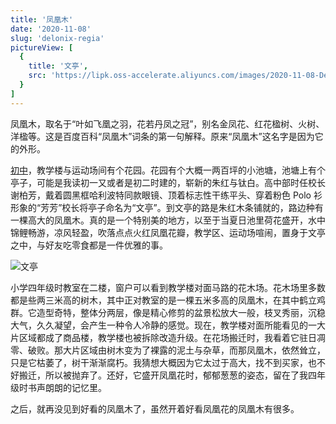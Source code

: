 ```yaml
---
title: '凤凰木'
date: '2020-11-08'
slug: 'delonix-regia'
pictureView: [
  {
    title: '文亭',
    src: 'https://lipk.oss-accelerate.aliyuncs.com/images/2020-11-08-Delonix-regia.jpg',
  }
]
---
```


凤凰木，取名于“叶如飞凰之羽，花若丹凤之冠”，别名金凤花、红花楹树、火树、洋楹等。这是百度百科“凤凰木”词条的第一句解释。原来“凤凰木”这名字是因为它的外形。

[初中](http://zsdsgz.com/)，教学楼与运动场间有个花园。花园有个大概一两百坪的小池塘，池塘上有个亭子，可能是我读初一又或者是初二时建的，崭新的朱红与钛白。高中部时任校长谢柏芳，戴着圆黑框哈利波特同款眼镜、顶着标志性干练平头、穿着粉色 Polo 衫形象的“芳芳”校长将亭子命名为“文亭”。到文亭的路是朱红木条铺就的，路边种有一棵高大的凤凰木。真的是一个特别美的地方，以至于当夏日池里荷花盛开，水中锦鲤畅游，凉风轻盈，吹落点点火红凤凰花瓣，教学区、运动场喧闹，置身于文亭之中，与好友吃零食都是一件优雅的事。

![文亭](https://lipk.oss-accelerate.aliyuncs.com/images/2020-11-08-Delonix-regia.jpg)

小学四年级时教室在二楼，窗户可以看到教学楼对面马路的花木场。花木场里多数都是些两三米高的树木，其中正对教室的是一棵五米多高的凤凰木，在其中鹤立鸡群。它造型奇特，整体分两层，像是精心修剪的盆景松放大一般，枝叉秀丽，沉稳大气，久久凝望，会产生一种令人冷静的感觉。现在，教学楼对面所能看见的一大片区域都成了商品楼，教学楼也被拆除改造升级。在花场搬迁时，我看着它驻日凋零、破败。那大片区域由树木变为了裸露的泥土与杂草，而那凤凰木，依然耸立，只是它枯萎了，树干渐渐腐朽。我猜想大概因为它太过于高大，找不到买家，也不好搬迁，所以被抛弃了。还好，它盛开凤凰花时，郁郁葱葱的姿态，留在了我四年级时书声朗朗的记忆里。

之后，就再没见到好看的凤凰木了，虽然开着好看凤凰花的凤凰木有很多。
